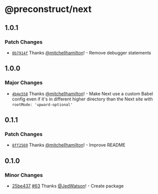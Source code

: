 # @preconstruct/next

## 1.0.1

### Patch Changes

- [`0b7914f`](https://github.com/preconstruct/preconstruct/commit/0b7914f20c775b60c1fc68d34b8323ecb2edba52) Thanks [@mitchellhamilton](https://github.com/mitchellhamilton)! - Remove debugger statements

## 1.0.0

### Major Changes

- [`4b4e558`](https://github.com/preconstruct/preconstruct/commit/4b4e55859f5dc474f26a44716f9e258fe374837d) Thanks [@mitchellhamilton](https://github.com/mitchellhamilton)! - Make Next use a custom Babel config even if it's in different higher directory than the Next site with `rootMode: 'upward-optional'`

## 0.1.1

### Patch Changes

- [`8ff2569`](https://github.com/preconstruct/preconstruct/commit/8ff2569d9f6f82b432f7a1e20d4f545c238dfee4) Thanks [@mitchellhamilton](https://github.com/mitchellhamilton)! - Improve README

## 0.1.0

### Minor Changes

- [25be437](https://github.com/preconstruct/preconstruct/commit/25be437c7cadea9bcaeb9f601a5c7b1d2593df81) [#63](https://github.com/preconstruct/preconstruct/pull/63) Thanks [@JedWatson](https://github.com/JedWatson)! - Create package
